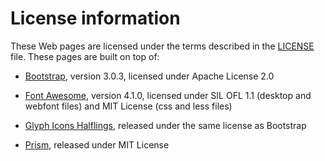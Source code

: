 # License information

These Web pages are licensed under the terms described in the [LICENSE](LICENSE) file.
These pages are built on top of:

- [Bootstrap](http://getbootstrap.com/), version 3.0.3, licensed under Apache License 2.0

- [Font Awesome](http://fortawesome.github.io/Font-Awesome/), version 4.1.0, licensed under SIL OFL 1.1 (desktop and webfont files) and MIT License (css and less files)

- [Glyph Icons Halflings](http://glyphicons.com/), released under the same license as Bootstrap

- [Prism](http://prismjs.com), released under MIT License
